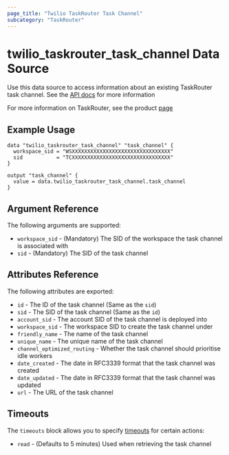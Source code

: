 ```yaml
---
page_title: "Twilio TaskRouter Task Channel"
subcategory: "TaskRouter"
---
```


# twilio_taskrouter_task_channel Data Source

Use this data source to access information about an existing TaskRouter task channel. See the [API docs](https://www.twilio.com/docs/taskrouter/api/task-channel) for more information

For more information on TaskRouter, see the product [page](https://www.twilio.com/taskrouter)

## Example Usage

```hcl
data "twilio_taskrouter_task_channel" "task_channel" {
  workspace_sid = "WSXXXXXXXXXXXXXXXXXXXXXXXXXXXXXXXX"
  sid           = "TCXXXXXXXXXXXXXXXXXXXXXXXXXXXXXXXX"
}

output "task_channel" {
  value = data.twilio_taskrouter_task_channel.task_channel
}
```

## Argument Reference

The following arguments are supported:

- `workspace_sid` - (Mandatory) The SID of the workspace the task channel is associated with
- `sid` - (Mandatory) The SID of the task channel

## Attributes Reference

The following attributes are exported:

- `id` - The ID of the task channel (Same as the `sid`)
- `sid` - The SID of the task channel (Same as the `id`)
- `account_sid` - The account SID of the task channel is deployed into
- `workspace_sid` - The workspace SID to create the task channel under
- `friendly_name` - The name of the task channel
- `unique_name` - The unique name of the task channel
- `channel_optimized_routing` - Whether the task channel should prioritise idle workers
- `date_created` - The date in RFC3339 format that the task channel was created
- `date_updated` - The date in RFC3339 format that the task channel was updated
- `url` - The URL of the task channel

## Timeouts

The `timeouts` block allows you to specify [timeouts](https://www.terraform.io/docs/configuration/resources.html#timeouts) for certain actions:

- `read` - (Defaults to 5 minutes) Used when retrieving the task channel
